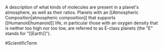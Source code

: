 A description of what kinds of molecules are present in a planet's atmosphere, as well as their ratios.
Planets with an <span class="miscellaneous">[[Atmospheric Composition|atmospheric composition]]</span> that supports <span class="races">[[Humanoid|humanoid]]</span> life, in particular those with an oxygen density that is neither too high nor too low, are referred to as E-class planets (the "E" stands for "<span class="political-bodies-places">[[Earth]]</span>").

#ScientificTerm